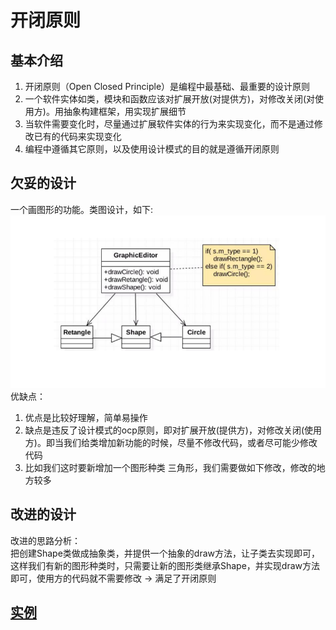 # 开闭原则

## 基本介绍

1) 开闭原则（Open Closed Principle）是编程中最基础、最重要的设计原则
2) 一个软件实体如类，模块和函数应该对扩展开放(对提供方)，对修改关闭(对使用方)。用抽象构建框架，用实现扩展细节
3) 当软件需要变化时，尽量通过扩展软件实体的行为来实现变化，而不是通过修改已有的代码来实现变化
4) 编程中遵循其它原则，以及使用设计模式的目的就是遵循开闭原则

## 欠妥的设计

一个画图形的功能。类图设计，如下:  
![img.png](../../resources/picture/img4.png)  
优缺点：

1) 优点是比较好理解，简单易操作
2) 缺点是违反了设计模式的ocp原则，即对扩展开放(提供方)，对修改关闭(使用方)。即当我们给类增加新功能的时候，尽量不修改代码，或者尽可能少修改代码
3) 比如我们这时要新增加一个图形种类 三角形，我们需要做如下修改，修改的地方较多

## 改进的设计

改进的思路分析：  
把创建Shape类做成抽象类，并提供一个抽象的draw方法，让子类去实现即可，这样我们有新的图形种类时，只需要让新的图形类继承Shape，并实现draw方法即可，使用方的代码就不需要修改 -> 满足了开闭原则

## [实例](../openclosed)